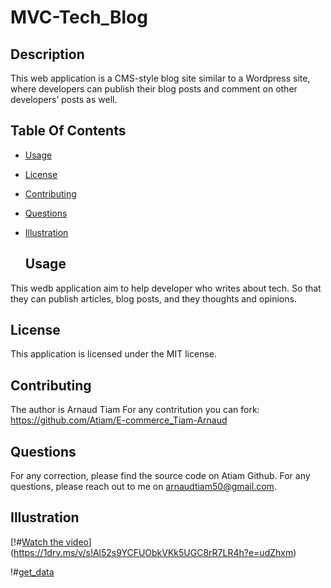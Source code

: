 # MVC-Tech_Blog

## Description
This web application is a CMS-style blog site similar to a Wordpress site, 
where developers can publish their blog posts and comment on other developers’ posts as well.

## Table Of Contents
- [Usage](#usage)
- [License](#license)
- [Contributing](#contributing)
- [Questions](#questions)
- [Illustration](#illustration)

  ## Usage
This wedb application aim to help developer who writes about tech.
So that they can publish articles, blog posts, and they thoughts and opinions.


  ## License
This application is licensed under the MIT license.

## Contributing
The author is Arnaud Tiam
For any contritution you can fork: https://github.com/Atiam/E-commerce_Tiam-Arnaud


## Questions
For any correction, please find the source code on Atiam Github. For any questions, please reach out to me on arnaudtiam50@gmail.com.


## Illustration

[!#[Watch the video](https://github.com/Atiam/E-commerce_Tiam-Arnaud/blob/main/assets/video_get-data.png)](https://1drv.ms/v/s!Al52s9YCFUObkVKk5UGC8rR7LR4h?e=udZhxm)

!#[get_data](https://github.com/Atiam/E-commerce_Tiam-Arnaud/blob/main/assets/images_get.png)










